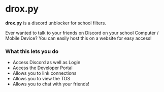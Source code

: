 # drox.py
**drox.py** is a discord unblocker for school filters.

Ever wanted to talk to your friends on Discord on your school Computer / Mobile Device? You can easily host this on a website for easy access!
### What this lets you do
- Access Discord as well as Login
- Access the Developer Portal
- Allows you to link connections
- Allows you to view the TOS
- Allows you to chat with your friends!
